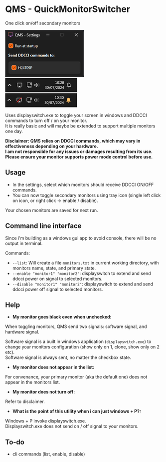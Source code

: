 # QMS - QuickMonitorSwitcher

One click on/off secondary monitors

![image](assets/screenshot.png)  
![image](assets/tray_icon.png)  
![image](assets/tray_icon_off.png)

Uses displayswitch.exe to toggle your screen in windows and DDCCI commands to turn off / on your monitor.  
It is really basic and will maybe be extended to support multiple monitors one day.

**Disclaimer: QMS relies on DDCCI commands, which may vary in effectiveness depending on your hardware.**  
**I am not responsible for any issues or damages resulting from its use.**  
**Please ensure your monitor supports power mode control before use.**

## Usage

- In the settings, select which monitors should receive DDCCI ON/OFF commands.
- You can now toggle secondary monitors using tray icon (single left click on icon, or right click -> enable / disable).

Your chosen monitors are saved for next run.

## Command line interface

Since i'm building as a windows gui app to avoid console, there will be no output in terminal.

Commands:
- `--list`: Will create a file `monitors.txt` in current working directory, with monitors name, state, and primary state.
- `--enable "monitor1" "monitor2"`: displayswitch to extend and send ddcci power on signal to selected monitors.
- `--disable "monitor1" "monitor2"`: displayswitch to extend and send ddcci power off signal to selected monitors.
## Help

- **My monitor goes black even when unchecked:**

When toggling monitors, QMS send two signals: software signal, and hardware signal.

Software signal is a built in windows application (`displayswitch.exe`) to change your monitors configuration (show only on 1, clone, show only on 2 etc).  
Software signal is always sent, no matter the checkbox state.

- **My monitor does not appear in the list:**

For convenance, your primary monitor (aka the default one) does not appear in the monitors list.

- **My monitor does not turn off:**

Refer to disclaimer.

- **What is the point of this utility when i can just windows + P?:**

Windows + P invoke displayswitch.exe.  
Displayswitch.exe does not send on / off signal to your monitors.

## To-do

- cli commands (list, enable, disable)